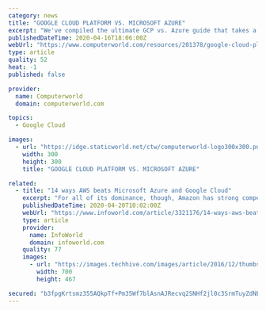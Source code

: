 ```yaml
---
category: news
title: "GOOGLE CLOUD PLATFORM VS. MICROSOFT AZURE"
excerpt: "We've compiled the ultimate GCP vs. Azure guide that takes a deep dive into the 10 key ways that the two cloud providers differ. Download the guide for stats, head-to-head comparisons, and customer perspectives that reveal which provider is leading the public cloud race."
publishedDateTime: 2020-04-16T18:06:00Z
webUrl: "https://www.computerworld.com/resources/201378/google-cloud-platform-vs-microsoft-azure"
type: article
quality: 52
heat: -1
published: false

provider:
  name: Computerworld
  domain: computerworld.com

topics:
  - Google Cloud

images:
  - url: "https://idge.staticworld.net/ctw/computerworld-logo300x300.png"
    width: 300
    height: 300
    title: "GOOGLE CLOUD PLATFORM VS. MICROSOFT AZURE"

related:
  - title: "14 ways AWS beats Microsoft Azure and Google Cloud"
    excerpt: "For all of its dominance, though, Amazon has strong competitors. Companies like Microsoft, Google, IBM, Oracle, SAP, Rackspace, Linnode, and Digital Ocean know that they must establish a real presence in the cloud and they are finding clever ways to compete and excel in what is less and less a commodity business. These rivals offer great ..."
    publishedDateTime: 2020-04-20T10:02:00Z
    webUrl: "https://www.infoworld.com/article/3321176/14-ways-aws-beats-microsoft-azure-and-google-cloud.html"
    type: article
    provider:
      name: InfoWorld
      domain: infoworld.com
    quality: 77
    images:
      - url: "https://images.techhive.com/images/article/2016/12/thumbs-up-multicultural-100701134-large.3x2.jpg"
        width: 700
        height: 467

secured: "b3fpgKrtsmz355AQkpTf+Pm35Wf7blAsnAJRecvq2SNHf2jl0c3SrmTuyZdNEDKqc3coTmeYJ3PpfXuF6CkoCuEMgjGjfsXeVKEJAiQXer4nvrU2VYz9Vs0lxmEdpNXCWrw9/wxeEuU9tpf/F8P0SknSG/+Nlmz3FeO2A/nHAuGzsUZL50s4fjHH3PI5oZTjWGqT5xcRfec7TWsQEv/LTGp40Qb64AI0xBXcGfviSzxx1Qn3Af3tQmNm4/pz/V2MVGydTmwsLXQ564jmpy+hC6V/AlNQ1miPl4K9ug6qHNwqJ0dbKYjtRL2mW8RMesvu;3UkVpVD+8cIZ8FwySQQygg=="
---
```


